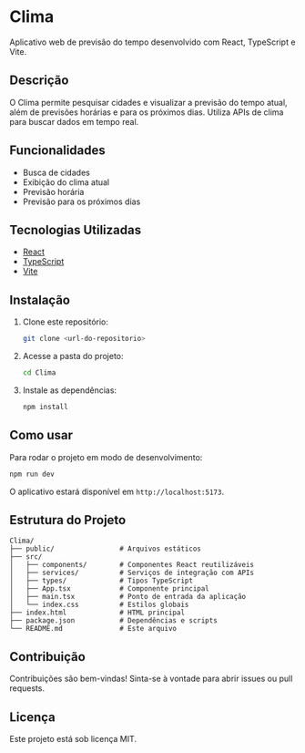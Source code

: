 # Clima

Aplicativo web de previsão do tempo desenvolvido com React, TypeScript e Vite.

## Descrição
O Clima permite pesquisar cidades e visualizar a previsão do tempo atual, além de previsões horárias e para os próximos dias. Utiliza APIs de clima para buscar dados em tempo real.

## Funcionalidades
- Busca de cidades
- Exibição do clima atual
- Previsão horária
- Previsão para os próximos dias

## Tecnologias Utilizadas
- [React](https://reactjs.org/)
- [TypeScript](https://www.typescriptlang.org/)
- [Vite](https://vitejs.dev/)

## Instalação
1. Clone este repositório:
   ```bash
   git clone <url-do-repositorio>
   ```
2. Acesse a pasta do projeto:
   ```bash
   cd Clima
   ```
3. Instale as dependências:
   ```bash
   npm install
   ```

## Como usar
Para rodar o projeto em modo de desenvolvimento:
```bash
npm run dev
```
O aplicativo estará disponível em `http://localhost:5173`.

## Estrutura do Projeto
```
Clima/
├── public/                # Arquivos estáticos
├── src/
│   ├── components/        # Componentes React reutilizáveis
│   ├── services/          # Serviços de integração com APIs
│   ├── types/             # Tipos TypeScript
│   ├── App.tsx            # Componente principal
│   ├── main.tsx           # Ponto de entrada da aplicação
│   └── index.css          # Estilos globais
├── index.html             # HTML principal
├── package.json           # Dependências e scripts
└── README.md              # Este arquivo
```

## Contribuição
Contribuições são bem-vindas! Sinta-se à vontade para abrir issues ou pull requests.

## Licença
Este projeto está sob licença MIT. 